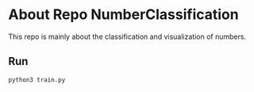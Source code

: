 # About Repo NumberClassification
This repo is mainly about the classification and visualization of numbers.
## Run
```bash
python3 train.py
```
